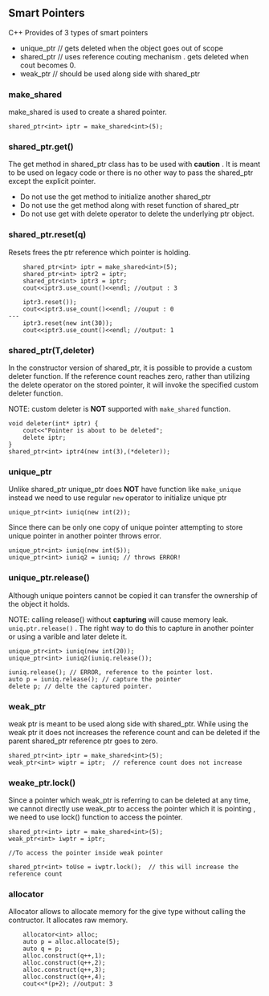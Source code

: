 ## Smart Pointers

C++ Provides of 3 types of smart pointers

* unique_ptr // gets deleted when the object goes out of scope
* shared_ptr // uses reference couting mechanism . gets deleted when cout becomes 0.
* weak_ptr // should be used along side with shared_ptr


### make_shared

make_shared is used to create a shared pointer.

```
shared_ptr<int> iptr = make_shared<int>(5);
```

### shared_ptr.get()

The get method in shared_ptr class has to be used with **caution** . It is meant to be used on legacy code or there is no other way to pass the shared_ptr except the explicit pointer. 

* Do not use the get method to initialize another shared_ptr
* Do not use the get method along with reset function of shared_ptr
* Do not use get with delete operator to delete the underlying ptr object.

### shared_ptr.reset(q)

Resets frees the ptr reference which pointer is holding.

```
    shared_ptr<int> iptr = make_shared<int>(5);
    shared_ptr<int> iptr2 = iptr;
    shared_ptr<int> iptr3 = iptr;
    cout<<iptr3.use_count()<<endl; //output : 3

    iptr3.reset());
    cout<<iptr3.use_count()<<endl; //ouput : 0
---
    iptr3.reset(new int(30)); 
    cout<<iptr3.use_count()<<endl; //output: 1

```

### shared_ptr(T,deleter)

In the constructor version of shared_ptr, it is possible to provide a custom deleter function. If the reference count reaches zero, rather than utilizing the delete operator on the stored pointer, it will invoke the specified custom deleter function.

NOTE: custom deleter is **NOT** supported with `make_shared` function.
```
void deleter(int* iptr) {
    cout<<"Pointer is about to be deleted";
    delete iptr;
}
shared_ptr<int> iptr4(new int(3),(*deleter));
```

### unique_ptr 

Unlike shared_ptr unique_ptr does **NOT** have function like `make_unique` instead we need to use regular `new` operator to initialize unique ptr

```
unique_ptr<int> iuniq(new int(2));
```

Since there can be only one copy of unique pointer attempting to store unique pointer in another pointer throws error.

```
unique_ptr<int> iuniq(new int(5));
unique_ptr<int> iuniq2 = iuniq; // throws ERROR!
```

### unique_ptr.release()

Although unique pointers cannot be copied it can transfer the ownership of the object it holds.

NOTE: calling release() without **capturing** will cause memory leak. `uniq.ptr.release()` . The right way to do this to capture in another pointer or using a varible and later delete it.

```
unique_ptr<int> iuniq(new int(20));
unique_ptr<int> iuniq2(iuniq.release());

iuniq.release(); // ERROR, reference to the pointer lost.
auto p = iuniq.release(); // capture the pointer
delete p; // delte the captured pointer.
```

### weak_ptr

weak ptr is meant to be used along side with shared_ptr. While using the weak ptr it does not increases the reference count and can be deleted if the parent shared_ptr reference ptr goes to zero.

```
shared_ptr<int> iptr = make_shared<int>(5);
weak_ptr<int> wiptr = iptr;  // reference count does not increase
```

### weake_ptr.lock()

Since a pointer which weak_ptr is referring to can be deleted at any time, we cannot directly use weak_ptr to access the pointer which it is pointing , we need to use lock() function to access the pointer.

```
shared_ptr<int> iptr = make_shared<int>(5);
weak_ptr<int> iwptr = iptr;

//To access the pointer inside weak pointer

shared_ptr<int> toUse = iwptr.lock();  // this will increase the reference count
```

### allocator

Allocator allows to allocate memory for the give type without calling the contructor. It allocates raw memory.

```
    allocator<int> alloc;
    auto p = alloc.allocate(5);
    auto q = p;
    alloc.construct(q++,1);
    alloc.construct(q++,2);
    alloc.construct(q++,3);
    alloc.construct(q++,4);
    cout<<*(p+2); //output: 3
```
